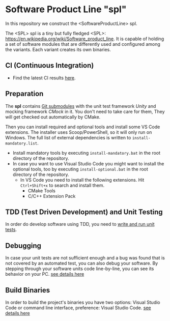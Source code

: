 # Software Product Line "spl"

In this repository we construct the &lt;SoftwareProductLine&gt; spl.

The &lt;SPL&gt; spl is a tiny but fully fledged &lt;SPL&gt;: https://en.wikipedia.org/wiki/Software_product_line. It is capable of holding a set of software modules that are differently used and configured among the variants. Each variant creates its own binaries.

## CI (Continuous Integration)

* Find the latest CI results [here](https://github.com/avengineers/aSPL/actions).

## Preparation

The **spl**  contains [Git submodules](https://git-scm.com/book/en/v2/Git-Tools-Submodules) with the unit test framework _Unity_ and mocking framework _CMock_ in it. You don't need to take care for them, They will get checked out automatically by CMake.

Then you can install required and optional tools and install some VS Code extensions. The installer uses Scoop/PowerShell, so it will only run on Windows. The full list of external dependencies is written to `install-mandatory.list`.
* Install mandatory tools by executing `install-mandatory.bat` in the root directory of the repository.
* In case you want to use Visual Studio Code you might want to install the optional tools, too by executing `install-optional.bat` in the root directory of the repository.
  * In VS Code you need to install the following extensions. Hit `Ctrl+Shift+x` to search and install them.
    * CMake Tools
    * C/C++ Extension Pack

## TDD (Test Driven Development) and Unit Testing

In order do develop software using TDD, you need to [write and run unit tests](doc/unitTesting.md).

## Debugging

In case your unit tests are not sufficient enough and a bug was found that is not covered by an automated test, you can also debug your software. By stepping through your software units code line-by-line, you can see its behavior on your PC. [see details here](doc/Debugging.md)

## Build Binaries

In order to build the project's binaries you have two options: Visual Studio Code or command line interface, preference: Visual Studio Code. [see details here](doc/build.md)